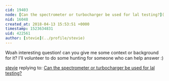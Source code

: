 ```yaml
---
cid: 19403
node: [Can the spectrometer or turbocharger be used for lal testing?](../notes/Ag8n/04-02-2018/can-the-spectrometer-or-turbocharger-be-used-for-lal-testing)
nid: 16048
created_at: 2018-04-13 15:53:51 +0000
timestamp: 1523634831
uid: 422561
author: [stevie](../profile/stevie)
---
```


Woah interesting question! can you give me some context or background for it? I'll volunteer to do some hunting for someone who can help answer :) 

[stevie](../profile/stevie) replying to: [Can the spectrometer or turbocharger be used for lal testing?](../notes/Ag8n/04-02-2018/can-the-spectrometer-or-turbocharger-be-used-for-lal-testing)


